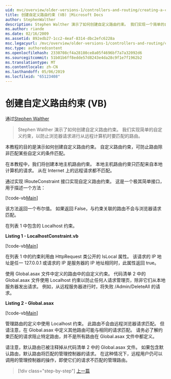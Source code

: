 ```yaml
---
uid: mvc/overview/older-versions-1/controllers-and-routing/creating-a-custom-route-constraint-vb
title: 创建自定义路由约束 (VB) |Microsoft Docs
author: StephenWalther
description: Stephen Walther 演示了如何创建自定义路由约束。 我们实现一个简单的自定义的约束，可防止路由匹配 w...
ms.author: riande
ms.date: 02/16/2009
ms.assetid: 892edb27-1cc2-4eaf-8314-dbc2efc6228a
msc.legacyurl: /mvc/overview/older-versions-1/controllers-and-routing/creating-a-custom-route-constraint-vb
msc.type: authoredcontent
ms.openlocfilehash: 2330708cf4a28180ce8a05f4696bf7a7a32092d6
ms.sourcegitcommit: 51b01b6ff8edde57d8243e4da28c9f1e7f1962b2
ms.translationtype: MT
ms.contentlocale: zh-CN
ms.lasthandoff: 05/06/2019
ms.locfileid: "65123408"
---
```

# <a name="creating-a-custom-route-constraint-vb"></a>创建自定义路由约束 (VB)

通过[Stephen Walther](https://github.com/StephenWalther)

> Stephen Walther 演示了如何创建自定义路由约束。 我们实现简单的自定义约束，以防止浏览器请求进行从远程计算机时要匹配的路由。

本教程的目的是演示如何创建自定义路由约束。 自定义路由约束，可防止路由除非匹配某些自定义的条件匹配。

在本教程中，我们将创建本地主机路由约束。 本地主机路由约束只匹配来自本地计算机的请求。 从在 Internet 上的远程请求都不匹配。

通过实现 IRouteConstraint 接口实现自定义路由约束。 这是一个极其简单接口，用于描述一个方法：

[!code-vb[Main](creating-a-custom-route-constraint-vb/samples/sample1.vb)]

该方法返回一个布尔值。 如果返回 False，与约束关联的路由不会与浏览器请求匹配。

在列表 1 中包含的 Localhost 约束。

**Listing 1 - LocalhostConstraint.vb**

[!code-vb[Main](creating-a-custom-route-constraint-vb/samples/sample2.vb)]

在列表 1 中的约束利用由 HttpRequest 类公开的 IsLocal 属性。 该请求的 IP 地址是任一 127.0.0.1 或请求的 IP 是服务器的 IP 地址相同时，此属性返回 true。

使用 Global.asax 文件中定义的路由中的自定义约束。 代码清单 2 中的 Global.asax 文件使用 Localhost 约束以防止任何人请求管理页，除非它们从本地服务器发出请求。 例如，从远程服务器进行时，将失败 /Admin/DeleteAll 的请求。

**Listing 2 - Global.asax**

[!code-vb[Main](creating-a-custom-route-constraint-vb/samples/sample3.vb)]

管理路由的定义中使用 Localhost 约束。 此路由不会由远程浏览器请求匹配。 但请注意，在 Global.asax 中定义其他路由可能与相同的请求匹配。 请务必了解约束匹配的请求阻止特定路由，并不是所有路由在 Global.asax 文件中都定义。

请注意，默认路由已被注释掉从代码清单 2 中的 Global.asax 文件。 如果包含默认路由，默认路由将匹配的管理控制器的请求。 在这种情况下，远程用户仍可以调用的管理控制器的操作，即使它们的请求不匹配的管理路由。

> [!div class="step-by-step"]
> [上一篇](creating-a-route-constraint-vb.md)
